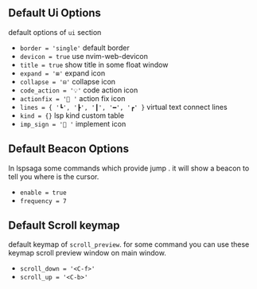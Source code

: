 ## Default Ui Options

default options of `ui` section

- `border = 'single'`                       default border
- `devicon = true`                          use nvim-web-devicon
- `title = true`                            show title in some float window
- `expand = '⊞'`                            expand icon
- `collapse = '⊟'`                          collapse icon
- `code_action = '💡'`                      code action icon
- `actionfix = ' '`                        action fix icon
- `lines = { '┗', '┣', '┃', '━', '┏' }`     virtual text connect lines
- `kind = {}`                               lsp kind custom table
- `imp_sign = '󰳛 '`                         implement icon

## Default Beacon Options

In lspsaga some commands which provide jump . it will show a beacon to tell you where is the cursor.

- `enable = true` 
- `frequency = 7`


## Default Scroll keymap

default keymap of `scroll_preview`. for some command you can use these keymap scroll preview window on main window.

- `scroll_down = '<C-f>'`
- `scroll_up = '<C-b>'`

